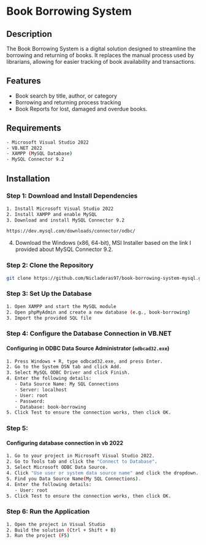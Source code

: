 # Book Borrowing System

## Description
The Book Borrowing System is a digital solution designed to streamline the borrowing and returning of books. It replaces the manual process used by librarians, allowing for easier tracking of book availability and transactions.

## Features
- Book search by title, author, or category
- Borrowing and returning process tracking
- Book Reports for lost, damaged and overdue books.

## Requirements
```sh
- Microsoft Visual Studio 2022
- VB.NET 2022
- XAMPP (MySQL Database)
- MySQL Connector 9.2
```

## Installation
### Step 1: Download and Install Dependencies
```sh
1. Install Microsoft Visual Studio 2022
2. Install XAMPP and enable MySQL
3. Download and install MySQL Connector 9.2
```

```sh
https://dev.mysql.com/downloads/connector/odbc/
```

4. Download the Windows (x86, 64-bit), MSI Installer based on the link I provided about MySQL Connector 9.2.

### Step 2: Clone the Repository
```sh
git clone https://github.com/Nicladeras97/book-borrowing-system-mysql.git
```

### Step 3: Set Up the Database
```sh
1. Open XAMPP and start the MySQL module
2. Open phpMyAdmin and create a new database (e.g., book-borrowing)
3. Import the provided SQL file 
```

### Step 4: Configure the Database Connection in VB.NET
#### Configuring in ODBC Data Source Administrator (`odbcad32.exe`)
```sh
1. Press Windows + R, type odbcad32.exe, and press Enter.
2. Go to the System DSN tab and click Add.
3. Select MySQL ODBC Driver and click Finish.
4. Enter the following details:
   - Data Source Name: My SQL Connections
   - Server: localhost
   - User: root
   - Password: 
   - Database: book-borrowing
5. Click Test to ensure the connection works, then click OK.
```

### Step 5:
#### Configuring database connection in vb 2022
```sh
1. Go to your project in Microsoft Visual Studio 2022.
2. Go to Tools tab and click the "Connect to Database".
3. Select Microsoft ODBC Data Source.
4. Click "Use user or system data source name" and click the dropdown.
5. Find you Data Source Name(My SQL Connections).
4. Enter the following details:
   - User: root
5. Click Test to ensure the connection works, then click OK.
```

### Step 6: Run the Application
```sh
1. Open the project in Visual Studio
2. Build the solution (Ctrl + Shift + B)
3. Run the project (F5)
```
